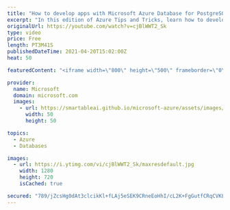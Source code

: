 ```yaml
---
title: "How to develop apps with Microsoft Azure Database for PostgreSQL | Azure Tips and Tricks"
excerpt: "In this edition of Azure Tips and Tricks, learn how to develop apps with Azure Database for PostgreSQL using best practices.    For more tips and tricks, visit: https://aka.ms/azuretipsandtricks    Get started with 12 months of free services and $200 USD in credit. Create your free account today with"
originalUrl: https://youtube.com/watch?v=cjBlWWT2_Sk
type: video
price: Free
length: PT3M41S
publishedDateTime: 2021-04-20T15:02:00Z
heat: 50

featuredContent: "<iframe width=\"800\" height=\"500\" frameborder=\"0\" src=\"https://www.youtube.com/embed/cjBlWWT2_Sk\" allow=\"accelerometer; autoplay; encrypted-media; gyroscope; picture-in-picture\" allowfullscreen></iframe>"

provider:
  name: Microsoft
  domain: microsoft.com
  images:
    - url: https://smartableai.github.io/microsoft-azure/assets/images/organizations/microsoft.com-50x50.jpg
      width: 50
      height: 50

topics:
  - Azure
  - Databases

images:
  - url: https://i.ytimg.com/vi/cjBlWWT2_Sk/maxresdefault.jpg
    width: 1280
    height: 720
    isCached: true

secured: "789/jZcsHg0dAt3clcikKl+fLAj5eSEK9CRneEoHhI/cL2K+FgGutfCRqCVKLTdPnq+uaZZz0w4fvm2WJOcVmrqKo1AR/TisLaZRlY6S7Egdj7XIoqAtzxo2V891FFK5HGq2in2WEsf76OdTMrRUvgntrA9Q5T9fm6op+m7UeRurn7nBzzKGmpv/WT5W6fO+RSJvUkHzxPQIX9Ii1JXFMNGDMZhsge217hFWCRo//WXOiqUb99FtfhUIWVbsUU5YZd9KsfexPEWRPuX+5vSfOtbrQlKHepnwrobn1QjBmGdd9lmoucWvle7THjGVM9gYneGH9HLWwGyrdeSNflFbj5f/EArVk6vPIQlIc9jl/HKQfY3dEn5q+VU7DwQh4UoWPedMNrxonQxDL+DP7iHaP34eO6XvRA3DCuuR4BCR3dc=;0XRTlQkA2TcBNT9ICRUeTw=="
---
```


